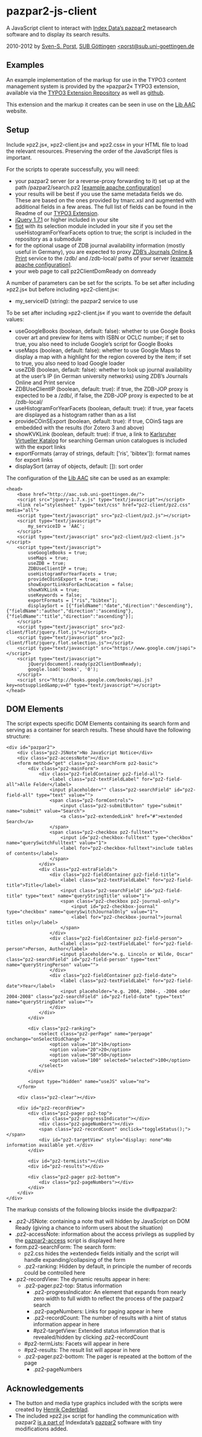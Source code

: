 # pazpar2-js-client
A JavaScript client to interact with [Index Data’s pazpar2](http://www.indexdata.com/pazpar2) metasearch software and to display its search results.

2010-2012 by [Sven-S. Porst](http://earthlingsoft.net/ssp/), [SUB Göttingen](http://www.sub.uni-goettingen.de) [<porst@sub.uni-goettingen.de](mailto:porst@sub.uni-goettingen.de?subject=pz2-client)



## Examples
An example implementation of the markup for use in the TYPO3 content management system is provided by the »pazpar2« TYPO3 extension, available via the [TYPO3 Extension Repository](http://typo3.org/extensions/repository/view/pazpar2/current/) as well as [github](https://github.com/ssp/typo3-pazpar2).

This extension and the markup it creates can be seen in use on the [Lib AAC](http://aac.sub.uni-goettingen.de/) website.



## Setup
Include »pz2.js«, »pz2-client.js« and »pz2.css« in your HTML file to load the relevant resources. Preserving the order of the JavaScript files is important.

For the scripts to operate successfully, you will need:

* your pazpar2 server (or a reverse-proxy forwarding to it) set up at the path /pazpar2/search.pz2 [[example apache configuration]](https://raw.github.com/ssp/pazpar2-extras/blob/master/fileadmin/apache/pazpar2.conf)
* your results will be best if you use the same metadata fields we do. These are based on the ones provided by tmarc.xsl and augmented with additional fields in a few areas. The full list of fields can be found in the Readme of our [TYPO3 Extension](https://github.com/ssp/typo3-pazpar2).
* [jQuery 1.7.1](http://jquery.com/) or higher included in your site
* [flot](http://code.google.com/p/flot/) with its selection module included in your site if you set the useHistogramForYearFacets option to true; the script is included in the repository as a submodule
* for the optional usage of ZDB journal availability information (mostly useful in Germany), you are expected to proxy [ZDB’s Journals Online & Print](http://www.zeitschriftendatenbank.de/services/journals-online-print/) service to the /zdb/ and /zdb-local/ paths of your server [[example apache configuration]](https://raw.github.com/ssp/pazpar2-extras/blob/master/fileadmin/apache/zdb.conf).
* your web page to call pz2ClientDomReady on domready

A number of parameters can be set for the scripts. To be set after including »pz2.js« but before including »pz2-client.js«:

* my_serviceID (string): the pazpar2 service to use

To be set after including »pz2-client.js« if you want to override the default values:

* useGoogleBooks (boolean, default: false): whether to use Google Books cover art and preview for items with ISBN or OCLC number; if set to true, you also need to include Google’s script for Google Books
* useMaps (boolean, default: false): whether to use Google Maps to display a map with a highlight for the region covered by the item; if set to true, you also need to load Google loader
* useZDB (boolean, default: false): whether to look up journal availability at the user’s IP (in German university networks) using ZDB’s Journals Online and Print service
* ZDBUseClientIP (boolean, default: true): if true, the ZDB-JOP proxy is expected to be a /zdb/, if false, the ZDB-JOP proxy is expected to be at /zdb-local/
* useHistogramForYearFacets (boolean, default: true): if true, year facets are displayed as a histogram rather than as a list
* provideCOinSExport (boolean, default: true): if true, COinS tags are embedded with the results (for Zotero 3 and above)
* showKVKLink (boolean, default: true): if true, a link to [Karlsruher Virtueller Katalog](http://www.ubka.uni-karlsruhe.de/kvk.html) for searching German union catalogues is included with the export links
* exportFormats (array of strings, default: ['ris', 'bibtex']): format names for export links
* displaySort (array of objects, default: []): sort order

The configuration of the [Lib AAC](http://aac.sub.uni-goettingen.de/) site can be used as an example:

	<head>
		<base href="http://aac.sub.uni-goettingen.de/">
		<script src="jquery-1.7.x.js" type="text/javascript"></script>
		<link rel="stylesheet" type="text/css" href="pz2-client/pz2.css" media="all">
		<script type="text/javascript" src="pz2-client/pz2.js"></script>
		<script type="text/javascript">
			my_serviceID = 'AAC';
		</script>
		<script type="text/javascript" src="pz2-client/pz2-client.js"></script>
		<script type="text/javascript">
			useGoogleBooks = true;
			useMaps = true;
			useZDB = true;
			ZDBUseClientIP = true;
			useHistogramForYearFacets = true;
			provideCOinSExport = true;
			showExportLinksForEachLocation = false;
			showKVKLink = true;
			useKeywords = false;
			exportFormats = ["ris","bibtex"];
			displaySort = [{"fieldName":"date","direction":"descending"},{"fieldName":"author","direction":"ascending"},{"fieldName":"title","direction":"ascending"}];
		</script>
		<script type="text/javascript" src="pz2-client/flot/jquery.flot.js"></script>
		<script type="text/javascript" src="pz2-client/flot/jquery.flot.selection.js"></script>
		<script type="text/javascript" src="https://www.google.com/jsapi"></script>
		<script type="text/javascript">
			jQuery(document).ready(pz2ClientDomReady);
			google.load('books', '0');
		</script>
		<script src="http://books.google.com/books/api.js?key=notsupplied&amp;v=0" type="text/javascript"></script>
	</head>



## DOM Elements
The script expects specific DOM Elements containing its search form and serving as a container for search results. These should have the following structure:

	<div id="pazpar2">
		<div class="pz2-JSNote">No JavaScript Notice</div>
		<div class="pz2-accessNote"></div>
		<form method="get" class="pz2-searchForm pz2-basic">
			<div class="pz2-mainForm">
				<div class="pz2-fieldContainer pz2-field-all">
					<label class="pz2-textFieldLabel" for="pz2-field-all">Alle Felder</label>
					<input placeholder="" class="pz2-searchField" id="pz2-field-all" type="text" value="">
					<span class="pz2-formControls">
						<input class="pz2-submitButton" type="submit" name="submit" value="Search">
						<a class="pz2-extendedLink" href="#">extended Search</a>
					</span>
					<span class="pz2-checkbox pz2-fulltext">
						<input id="pz2-checkbox-fulltext" type="checkbox" name="querySwitchFulltext" value="1">
						<label for="pz2-checkbox-fulltext">include tables of contents</label>
					</span>
				</div>
				<div class="pz2-extraFields">
					<div class="pz2-fieldContainer pz2-field-title">
						<label class="pz2-textFieldLabel" for="pz2-field-title">Title</label>
						<input class="pz2-searchField" id="pz2-field-title" type="text" name="queryStringTitle" value="1">
						<span class="pz2-checkbox pz2-journal-only">
							<input id="pz2-checkbox-journal" type="checkbox" name="querySwitchJournalOnly" value="1">
							<label for="pz2-checkbox-journal">journal titles only</label>
						</span>
					</div>
					<div class="pz2-fieldContainer pz2-field-person">
						<label class="pz2-textFieldLabel" for="pz2-field-person">Person, Author</label>
						<input placeholder="e.g. Lincoln or Wilde, Oscar" class="pz2-searchField" id="pz2-field-person" type="text" name="queryStringPerson" value="">
					</div>
					<div class="pz2-fieldContainer pz2-field-date">
						<label class="pz2-textFieldLabel" for="pz2-field-date">Year</label>
						<input placeholder="e.g. 2004, 2004-, -2004 oder 2004-2008" class="pz2-searchField" id="pz2-field-date" type="text" name="queryStringDate" value="">
					</div>
				</div>
			</div>

			<div class="pz2-ranking">
				<select class="pz2-perPage" name="perpage" onchange="onSelectDidChange">
					<option value="10">10</option>
					<option value="20">20</option>
					<option value="50">50</option>
					<option value="100" selected="selected">100</option>
				</select>
			</div>

			<input type="hidden" name="useJS" value="no">
		</form>

		<div class="pz2-clear"></div>

		<div id="pz2-recordView">
			<div class="pz2-pager pz2-top">
				<div class="pz2-progressIndicator"></div>
				<div class="pz2-pageNumbers"></div>
				<span class="pz2-recordCount" onclick="toggleStatus();"></span>
				<div id="pz2-targetView" style="display: none">No information available yet.</div>
			</div>

			<div id="pz2-termLists"></div>
			<div id="pz2-results"></div>

			<div class="pz2-pager pz2-bottom">
				<div class="pz2-pageNumbers"></div>
			</div>
		</div>
	</div>


The markup consists of the following blocks inside the div#pazpar2:

* .pz2-JSNote: containing a note that will hidden by JavaScript on DOM Ready (giving a chance to inform users about the situation)
* .pz2-accessNote: information about the access privilegs as supplied by the [pazpar2-access](https://github.com/ssp/pazpar2-access) script is displayed here
* form.pz2-searchForm: The search form:
	* pz2.css hides the »extended« fields initially and the script will handle expanding/collapsing of the form
	* .pz2-ranking: Hidden by default, in principle the number of records could be controlled here
* .pz2-recordView: The dynamic results appear in here:
	* .pz2-pager.pz2-top: Status information
		* .pz2-progressIndicator: An element that expands from nearly zero width to full width to reflect the process of the pazpar2 search
		* .pz2-pageNumbers: Links for paging appear in here
		* .pz2-recordCount: The number of results with a hint of status information appear in here
		* #pz2-targetView: Extended status infomration that is revealed/hidden by clicking .pz2-recordCount
	* #pz2-termLists: Facets will appear in here
	* #pz2-results: The result list will appear in here
	* .pz2-pager.pz2-bottom: The pager is repeated at the bottom of the page
		* .pz2-pageNumbers



## Acknowledgements

* The button and media type graphics included with the scripts were created by [Henrik Cederblad](http://cederbladdesign.com/).
* The included »pz2.js« script for handling the communication with pazpar2 [is a part of](http://git.indexdata.com/?p=pazpar2.git;a=blob_plain;f=js/pz2.js) Indexdata’s [pazpar2](http://www.indexdata.com/pazpar2) software with tiny modifications added.